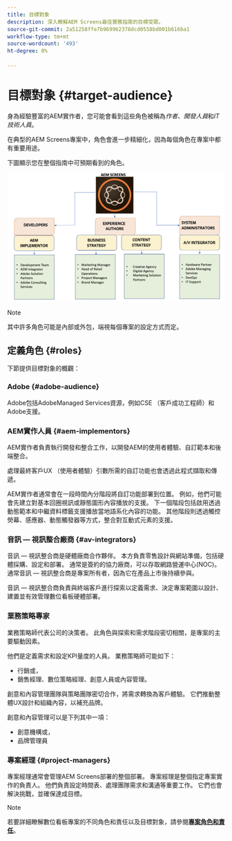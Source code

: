 ```yaml
---
title: 目標對象
description: 深入瞭解AEM Screens最佳實務指南的目標受眾。
source-git-commit: 2a51258ffe7b969962378dcd0558bd001b616ba1
workflow-type: tm+mt
source-wordcount: '493'
ht-degree: 0%

---
```



# 目標對象 {#target-audience}

身為經驗豐富的AEM實作者，您可能會看到這些角色被稱為&#x200B;*作者*、*開發人員*&#x200B;和&#x200B;*IT技術人員*。

在典型的AEM Screens專案中，角色會進一步精細化，因為每個角色在專案中都有重要用途。

下圖顯示您在整個指南中可預期看到的角色。

![](/help/assets/roles-used.png)

>[!NOTE]
>其中許多角色可能是內部或外包，端視每個專案的設定方式而定。

## 定義角色 {#roles}

下節提供目標對象的概觀：

### Adobe {#adobe-audience}

Adobe包括AdobeManaged Services資源，例如CSE （客戶成功工程師）和Adobe支援。

### AEM實作人員 {#aem-implementors}

AEM實作者負責執行開發和整合工作，以開發AEM的使用者體驗、自訂範本和後端整合。

處理最終客戶UX （使用者體驗）引數所需的自訂功能也會透過此程式擷取和傳遞。

AEM實作者通常會在一段時間內分階段將自訂功能部署到位置。 例如，他們可能會先建立對基本回圈視訊或靜態圖形內容播放的支援。 下一個階段包括啟用透過動態範本和中繼資料標籤支援播放當地語系化內容的功能。 其他階段則透過觸控熒幕、感應器、動態觸發器等方式，整合對互動式元素的支援。

### 音訊 — 視訊整合廠商 {#av-integrators}

音訊 — 視訊整合商是硬體廠商合作夥伴。 本方負責零售設計與網站準備，包括硬體採購、設定和部署。 通常是簽約的協力廠商，可以存取網路營運中心(NOC)。 通常音訊 — 視訊整合商是專案所有者，因為它在產品上市後持續參與。

音訊 — 視訊整合商負責與終端客戶進行探索以定義需求、決定專案範圍以設計、建置並有效管理數位看板硬體部署。

### 業務策略專家

業務策略師代表公司的決策者。 此角色與探索和需求階段密切相關，是專案的主要驅動因素。

他們是定義需求和設定KPI量度的人員。 業務策略師可能如下：

* 行銷或，
* 銷售經理、數位策略經理、創意人員或內容管理。

創意和內容管理團隊與策略團隊密切合作，將需求轉換為客戶體驗。 它們推動整體UX設計和組織內容，以補充品牌。

創意和內容管理可以是下列其中一項：

* 創意機構或，
* 品牌管理員

### 專案經理 {#project-managers}

專案經理通常會管理AEM Screens部署的整個部署。 專案經理是整個指定專案實作的負責人。 他們負責設定時間表、處理團隊需求和溝通等重要工作。 它們也會解決挑戰，並確保達成目標。

>[!NOTE]
>若要詳細瞭解數位看板專案的不同角色和責任以及目標對象，請參閱&#x200B;**[專案角色和責任](https://experienceleague.adobe.com/en/docs/experience-manager-screens/user-guide/digital-signage-network/project-roles-responsibilities)**。
